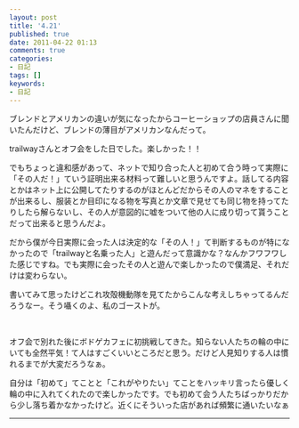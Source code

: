 ```yaml
---
layout: post
title: '4.21'
published: true
date: 2011-04-22 01:13
comments: true
categories:
- 日記
tags: []
keywords:
- 日記
---
```

ブレンドとアメリカンの違いが気になったからコーヒーショップの店員さんに聞いたんだけど、ブレンドの薄目がアメリカンなんだって。

trailwayさんとオフ会をした日でした。楽しかった！！

でもちょっと違和感があって、ネットで知り合った人と初めて合う時って実際に「その人だ！」ていう証明出来る材料って難しいと思うんですよ。話してる内容とかはネット上に公開してたりするのがほとんどだからその人のマネをすることが出来るし、服装とか目印になる物を写真とか文章で見せても同じ物を持ってたりしたら解らないし、その人が意図的に嘘をついて他の人に成り切って貰うことだって出来ると思うんだよ。

だから僕が今日実際に会った人は決定的な「その人！」て判断するものが特になかったので「trailwayと名乗った人」と遊んだって意識かな？なんかフワフワした感じですね。でも実際に会ったその人と遊んで楽しかったので僕満足、それだけは変わらない。

書いてみて思ったけどこれ攻殻機動隊を見てたからこんな考えしちゃってるんだろうなー。そう囁くのよ、私のゴーストが。

&nbsp;

オフ会で別れた後にボドゲカフェに初挑戦してきた。知らない人たちの輪の中にいても全然平気！て人はすごくいいところだと思う。だけど人見知りする人は慣れるまでが大変だろうなぁ。

自分は「初めて」てことと「これがやりたい」てことをハッキリ言ったら優しく輪の中に入れてくれたので楽しかったです。でも初めて会う人たちばっかりだから少し落ち着かなかったけど。近くにそういった店があれば頻繁に通いたいなぁ

---

